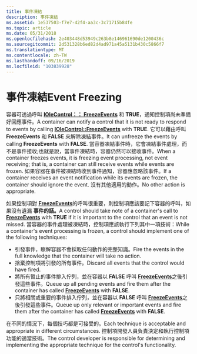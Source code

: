 ```yaml
---
title: 事件凍結
description: 事件凍結
ms.assetid: 1e537503-f7e7-42f4-aa3c-3c71715b84fe
ms.topic: article
ms.date: 05/31/2018
ms.openlocfilehash: 2e403448d53949c263b8e146961690de1200436c
ms.sourcegitcommit: 2d531328b6ed82d4ad971a45a5131b430c5866f7
ms.translationtype: MT
ms.contentlocale: zh-TW
ms.lasthandoff: 09/16/2019
ms.locfileid: "103839928"
---
```

# <a name="event-freezing"></a><span data-ttu-id="fded8-103">事件凍結</span><span class="sxs-lookup"><span data-stu-id="fded8-103">Event Freezing</span></span>

<span data-ttu-id="fded8-104">容器可透過呼叫 [**IOleControl：： FreezeEvents**](/windows/desktop/api/OCIdl/nf-ocidl-iolecontrol-freezeevents) 和 **TRUE**，通知控制項尚未準備好回應事件。</span><span class="sxs-lookup"><span data-stu-id="fded8-104">A container can notify a control that it is not ready to respond to events by calling [**IOleControl::FreezeEvents**](/windows/desktop/api/OCIdl/nf-ocidl-iolecontrol-freezeevents) with **TRUE**.</span></span> <span data-ttu-id="fded8-105">它可以藉由呼叫 **FreezeEvents** 和 **FALSE** 來解除凍結事件。</span><span class="sxs-lookup"><span data-stu-id="fded8-105">It can unfreeze the events by calling **FreezeEvents** with **FALSE**.</span></span> <span data-ttu-id="fded8-106">當容器凍結事件時，它會凍結事件處理，而不是事件接收;也就是說，當事件凍結時，容器仍然可以接收事件。</span><span class="sxs-lookup"><span data-stu-id="fded8-106">When a container freezes events, it is freezing event processing, not event receiving; that is, a container can still receive events while events are frozen.</span></span> <span data-ttu-id="fded8-107">如果容器在事件被凍結時收到事件通知，容器應忽略該事件。</span><span class="sxs-lookup"><span data-stu-id="fded8-107">If a container receives an event notification while its events are frozen, the container should ignore the event.</span></span> <span data-ttu-id="fded8-108">沒有其他適用的動作。</span><span class="sxs-lookup"><span data-stu-id="fded8-108">No other action is appropriate.</span></span>

<span data-ttu-id="fded8-109">如果控制項對 [**FreezeEvents**](/windows/desktop/api/OCIdl/nf-ocidl-iolecontrol-freezeevents)的呼叫很重要，則控制項應該要記下容器的呼叫，如果沒有遺漏 **事件的話。**</span><span class="sxs-lookup"><span data-stu-id="fded8-109">A control should take note of a container's call to [**FreezeEvents**](/windows/desktop/api/OCIdl/nf-ocidl-iolecontrol-freezeevents) with **TRUE** if it is important to the control that an event is not missed.</span></span> <span data-ttu-id="fded8-110">當容器的事件處理被凍結時，控制項應該執行下列其中一項技術：</span><span class="sxs-lookup"><span data-stu-id="fded8-110">While a container's event processing is frozen, a control should implement one of the following techniques:</span></span>

-   <span data-ttu-id="fded8-111">引發事件，瞭解容器不會採取任何動作的完整知識。</span><span class="sxs-lookup"><span data-stu-id="fded8-111">Fire the events in the full knowledge that the container will take no action.</span></span>
-   <span data-ttu-id="fded8-112">捨棄控制項將引發的所有事件。</span><span class="sxs-lookup"><span data-stu-id="fded8-112">Discard all events that the control would have fired.</span></span>
-   <span data-ttu-id="fded8-113">將所有暫止的事件排入佇列，並在容器以 **FALSE** 呼叫 [**FreezeEvents**](/windows/desktop/api/OCIdl/nf-ocidl-iolecontrol-freezeevents)之後引發這些事件。</span><span class="sxs-lookup"><span data-stu-id="fded8-113">Queue up all pending events and fire them after the container has called [**FreezeEvents**](/windows/desktop/api/OCIdl/nf-ocidl-iolecontrol-freezeevents) with **FALSE**.</span></span>
-   <span data-ttu-id="fded8-114">只將相關或重要的事件排入佇列，並在容器以 **FALSE** 呼叫 [**FreezeEvents**](/windows/desktop/api/OCIdl/nf-ocidl-iolecontrol-freezeevents)之後引發這些事件。</span><span class="sxs-lookup"><span data-stu-id="fded8-114">Queue up only relevant or important events and fire them after the container has called [**FreezeEvents**](/windows/desktop/api/OCIdl/nf-ocidl-iolecontrol-freezeevents) with **FALSE**.</span></span>

<span data-ttu-id="fded8-115">在不同的情況下，每個技巧都是可接受的。</span><span class="sxs-lookup"><span data-stu-id="fded8-115">Each technique is acceptable and appropriate in different circumstances.</span></span> <span data-ttu-id="fded8-116">控制項開發人員負責決定和執行控制項功能的適當技術。</span><span class="sxs-lookup"><span data-stu-id="fded8-116">The control developer is responsible for determining and implementing the appropriate technique for the control's functionality.</span></span>

 

 




